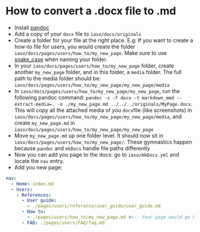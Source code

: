 # How to convert a .docx file to .md

- Install [pandoc](https://pandoc.org/installing.html)
- Add a copy of your `docx` file to `iaso/docs/originals`
- Create a folder for your file at the right place. E.g: If you want to create a how-to file for users, you would create the folder `iaso/docs/pages/users/how_to/my_new_page`. Make sure to use [snake_case](https://en.wikipedia.org/wiki/Snake_case) when naming your folder.
- In your `iaso/docs/pages/users/how_to/my_new_page` folder, create another `my_new_page` folder, and in this folder, a `media` folder. The full path to the media folder should be: `iaso/docs/pages/users/how_to/my_new_page/my_new_page/media`
- In `iaso/docs/pages/users/how_to/my_new_page/my_new_page`, run the following pandoc command: `pandoc -s -f docx -t markdown_mmd --extract-media=. -o ./my_new_page.md ../../../originals/MyPage.docx`. This will copy all the attached media of you `docx`file (like screenshots) in `iaso/docs/pages/users/how_to/my_new_page/my_new_page/media`, and create `my_new_page.md` in `iaso/docs/pages/users/how_to/my_new_page/my_new_page`
- Move `my_new_page.md` up one folder level. It should now sit in `iaso/docs/pages/users/how_to/my_new_page/`. These gymnastics happen because `pandoc` and `mkDocs` handle file paths differently
- Now you can add you page to the docs: go to `iaso/mkDocs.yml` and locate the `nav` entry. 
- Add you new page:
```yaml
nav:
  - Home: index.md
  - Users: 
    - References:
      - User guide:
        - ./pages/users/reference/user_guide/user_guide.md
      - How to:
        - ./pages/users/how_to/my_new_page.md #<-- Your page would go here
      - FAQ: ./pages/users/FAQ/faq.md
```